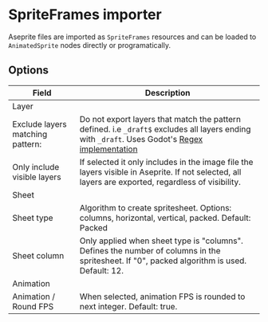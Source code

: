 # SpriteFrames importer

<!-- section: Description: -->

Aseprite files are imported as `SpriteFrames` resources and can be loaded to `AnimatedSprite` nodes directly or programatically.

## Options

| Field                   | Description |
| ----------------------- | ----------- |
| Layer ||
| Exclude layers matching pattern: | Do not export layers that match the pattern defined. i.e `_draft$` excludes all layers ending with `_draft`. Uses Godot's [Regex implementation](https://docs.godotengine.org/en/stable/classes/class_regex.html)  |
| Only include visible layers | If selected it only includes in the image file the layers visible in Aseprite. If not selected, all layers are exported, regardless of visibility.|
| Sheet ||
| Sheet type | Algorithm to create spritesheet. Options: columns, horizontal, vertical, packed. Default: Packed|
| Sheet column | Only applied when sheet type is "columns". Defines the number of columns in the spritesheet. If "0", packed algorithm is used. Default: 12.
| Animation ||
| Animation / Round FPS | When selected, animation FPS is rounded to next integer. Default: true.|
